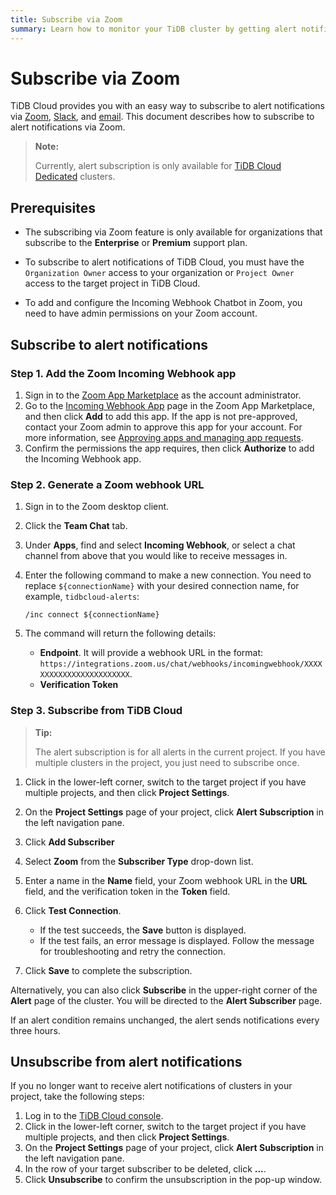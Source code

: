 ```yaml
---
title: Subscribe via Zoom
summary: Learn how to monitor your TiDB cluster by getting alert notifications via Zoom.
---
```


# Subscribe via Zoom

TiDB Cloud provides you with an easy way to subscribe to alert notifications via [Zoom](https://www.zoom.com/), [Slack](/tidb-cloud/monitor-alert-slack.md), and [email](/tidb-cloud/monitor-alert-email.md). This document describes how to subscribe to alert notifications via Zoom.

> **Note:**
>
> Currently, alert subscription is only available for [TiDB Cloud Dedicated](/tidb-cloud/select-cluster-tier.md#tidb-cloud-dedicated) clusters.

## Prerequisites

- The subscribing via Zoom feature is only available for organizations that subscribe to the **Enterprise** or **Premium** support plan.

- To subscribe to alert notifications of TiDB Cloud, you must have the `Organization Owner` access to your organization or `Project Owner` access to the target project in TiDB Cloud.

- To add and configure the Incoming Webhook Chatbot in Zoom, you need to have admin permissions on your Zoom account.

## Subscribe to alert notifications

### Step 1. Add the Zoom Incoming Webhook app

1. Sign in to the [Zoom App Marketplace](https://marketplace.zoom.us/) as the account administrator.
2. Go to the [Incoming Webhook App](https://marketplace.zoom.us/apps/eH_dLuquRd-VYcOsNGy-hQ) page in the Zoom App Marketplace, and then click **Add** to add this app. If the app is not pre-approved, contact your Zoom admin to approve this app for your account. For more information, see [Approving apps and managing app requests](https://support.zoom.us/hc/en-us/articles/360027829671). 
3. Confirm the permissions the app requires, then click **Authorize** to add the Incoming Webhook app.

### Step 2. Generate a Zoom webhook URL

1. Sign in to the Zoom desktop client.
2. Click the **Team Chat** tab.
3. Under **Apps**, find and select **Incoming Webhook**, or select a chat channel from above that you would like to receive messages in.
4. Enter the following command to make a new connection. You need to replace `${connectionName}` with your desired connection name, for example, `tidbcloud-alerts`:

    ```shell
    /inc connect ${connectionName}
    ```

5. The command will return the following details:

   - **Endpoint**. It will provide a webhook URL in the format: `https://integrations.zoom.us/chat/webhooks/incomingwebhook/XXXXXXXXXXXXXXXXXXXXXXXX`.
   - **Verification Token**

### Step 3. Subscribe from TiDB Cloud

> **Tip:**
>
> The alert subscription is for all alerts in the current project. If you have multiple clusters in the project, you just need to subscribe once.

1. Click <MDSvgIcon name="icon-left-projects" /> in the lower-left corner, switch to the target project if you have multiple projects, and then click **Project Settings**.
2. On the **Project Settings** page of your project, click **Alert Subscription** in the left navigation pane.
3. Click **Add Subscriber**
4. Select **Zoom** from the **Subscriber Type** drop-down list.
5. Enter a name in the **Name** field, your Zoom webhook URL in the **URL** field, and the verification token in the **Token** field.
6. Click **Test Connection**.

    - If the test succeeds, the **Save** button is displayed.
    - If the test fails, an error message is displayed. Follow the message for troubleshooting and retry the connection.

7. Click **Save** to complete the subscription.

Alternatively, you can also click **Subscribe** in the upper-right corner of the **Alert** page of the cluster. You will be directed to the **Alert Subscriber** page.

If an alert condition remains unchanged, the alert sends notifications every three hours.

## Unsubscribe from alert notifications

If you no longer want to receive alert notifications of clusters in your project, take the following steps:

1. Log in to the [TiDB Cloud console](https://tidbcloud.com).
2. Click <MDSvgIcon name="icon-left-projects" /> in the lower-left corner, switch to the target project if you have multiple projects, and then click **Project Settings**.
3. On the **Project Settings** page of your project, click **Alert Subscription** in the left navigation pane.
4. In the row of your target subscriber to be deleted, click **...**.
5. Click **Unsubscribe** to confirm the unsubscription in the pop-up window.
